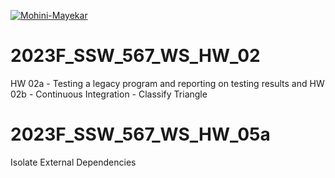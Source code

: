 [![Mohini-Mayekar](https://circleci.com/gh/Mohini-Mayekar/2023F_SSW_567_WS_HW_02.svg?style=svg)](https://app.circleci.com/pipelines/github/Mohini-Mayekar/2023F_SSW_567_WS_HW_02?branch=HW05a_Mocking&filter=all)

# 2023F_SSW_567_WS_HW_02
HW 02a - Testing a legacy program and reporting on testing results and 
HW 02b - Continuous Integration - Classify Triangle

# 2023F_SSW_567_WS_HW_05a
Isolate External Dependencies
